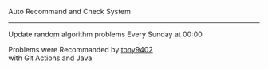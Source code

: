 Auto Recommand and Check System   
**********************************************************************
Update random algorithm problems Every Sunday at 00:00   
   
Problems were Recommanded by [tony9402](https://github.com/tony9402/baekjoon/blob/main/picked.md)   
with Git Actions and Java
